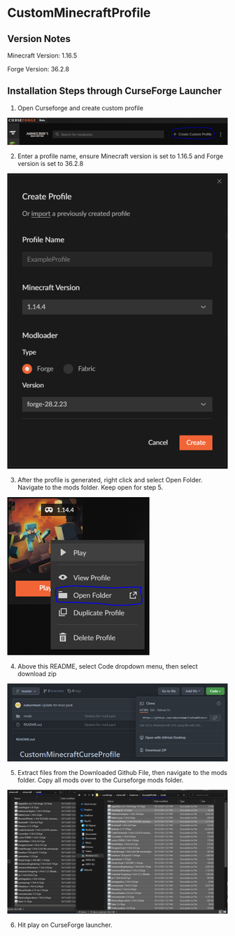 # CustomMinecraftProfile

## Version Notes
Minecraft Version: 1.16.5

Forge Version: 36.2.8

## Installation Steps through CurseForge Launcher

1. Open Curseforge and create custom profile

![alttext](images/create_custom_profile.PNG)

2. Enter a profile name, ensure Minecraft version is set to 1.16.5 and Forge version is set to 36.2.8

![alttext](images/configure_settings.PNG)

3. After the profile is generated, right click and select Open Folder. Navigate to the mods folder. Keep open for step 5.

![alttext](images/curse_mod_folder.PNG)

4. Above this README, select Code dropdown menu, then select download zip

![alttext](images/github_zip.PNG)

5. Extract files from the Downloaded Github File, then navigate to the mods folder. Copy all mods over to the Curseforge mods folder.

![alttext](images/move_mods_to_curse.PNG)

6. Hit play on CurseForge launcher.